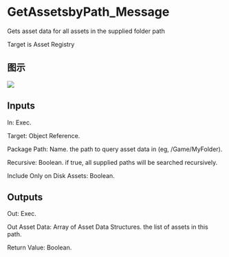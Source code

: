 # GetAssetsbyPath_Message

Gets asset data for all assets in the supplied folder path

Target is Asset Registry

## 图示

![]($-20221218-18004138.png)

## Inputs

In: Exec.

Target: Object Reference.

Package Path: Name. the path to query asset data in (eg, /Game/MyFolder).

Recursive: Boolean. if true, all supplied paths will be searched recursively.

Include Only on Disk Assets: Boolean.  

## Outputs

Out: Exec.

Out Asset Data: Array of Asset Data Structures. the list of assets in this path.

Return Value: Boolean.

